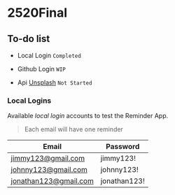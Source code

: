 # 2520Final

## To-do list
 - Local Login `Completed `

 - Github Login `WIP`

 - Api [Unsplash](https://unsplash.com/developers) `Not Started`
 
 ### Local Logins
 Available *local login* accounts to test the Reminder App.
 > Each email will have one reminder
 
 | Email | Password |
 | --- | --- |
 | jimmy123@gmail.com | jimmy123! |
 | johnny123@gmail.com | johnny123! |
 | jonathan123@gmail.com | jonathan123! |
